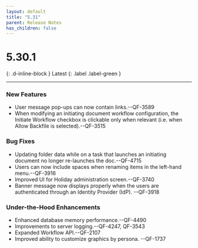 ```yaml
---
layout: default
title: "5.31"
parent: Release Notes
has_children: false
---
```


# 5.30.1

{: .d-inline-block }
Latest
{: .label .label-green }

---

### New Features

- User message pop-ups can now contain links.--QF-3589
- When modifying an initiating document workflow configuration, the Initiate Workflow checkbox is clickable only when relevant (i.e. when Allow Backfile is selected).--QF-3515

### Bug Fixes

- Updating folder data while on a task that launches an initiating document no longer re-launches the doc.--QF-4715
- Users can now include spaces when renaming items in the left-hand menu.--QF-3916
- Improved UI for Holiday administration screen.--QF-3740
- Banner message now displays properly when the users are authenticated through an Identity Provider (IdP). --QF-3918

### Under-the-Hood Enhancements

- Enhanced database memory performance.--QF-4490
- Improvements to server logging.--QF-4247, QF-3543
- Expanded Workflow API.--QF-2107
- Improved ability to customize graphics by persona. --QF-1737
